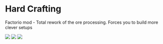 # Hard Crafting
Factorio mod - Total rework of the ore processing. Forces you to build more clever setups

<img src="https://raw.githubusercontent.com/judos/hardCrafting/master/screenshots/iron%20processing.PNG" />

<img src="https://raw.githubusercontent.com/judos/hardCrafting/master/screenshots/iron%20mining.PNG" />

<img src="https://raw.githubusercontent.com/judos/hardCrafting/master/screenshots/copper.PNG" />